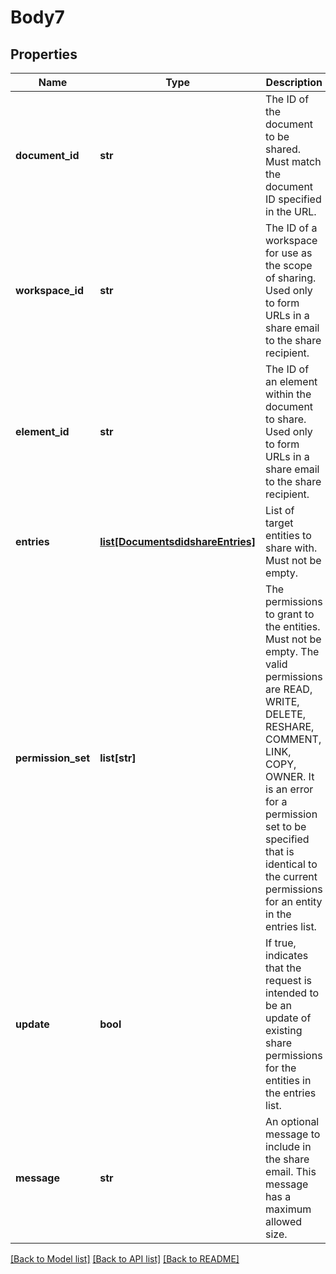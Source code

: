 # Body7

## Properties
Name | Type | Description | Notes
------------ | ------------- | ------------- | -------------
**document_id** | **str** | The ID of the document to be shared. Must match the document ID specified in           the URL. | 
**workspace_id** | **str** | The ID of a workspace for use as the scope of           sharing. Used only to form URLs in a share email to the share recipient. | [optional] 
**element_id** | **str** | The ID of an element within the document to share. Used only to form URLs           in a share email to the share recipient. | [optional] 
**entries** | [**list[DocumentsdidshareEntries]**](DocumentsdidshareEntries.md) | List of target entities to share with. Must not be empty. | 
**permission_set** | **list[str]** | The permissions to grant to the entities. Must not be empty. The      valid permissions are READ, WRITE, DELETE, RESHARE, COMMENT, LINK, COPY, OWNER. It is an error for a      permission set to be specified that is identical to the current permissions for an entity in the entries      list. | 
**update** | **bool** | If true, indicates that the request is intended to be an update of existing      share permissions for the entities in the entries list. | [optional] 
**message** | **str** | An optional message to include in the share email.      This message has a maximum allowed size. | [optional] 

[[Back to Model list]](../README.md#documentation-for-models) [[Back to API list]](../README.md#documentation-for-api-endpoints) [[Back to README]](../README.md)


